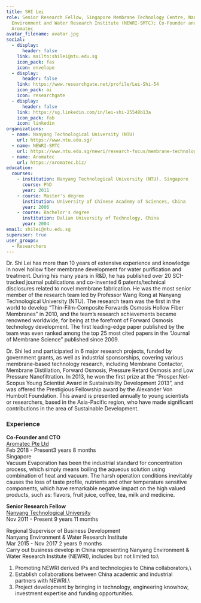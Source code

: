 ```yaml
---
title: SHI Lei
role: Senior Research Fellow, Singapore Membrane Technology Centre, Nanyang
  Environment and Water Research Institute (NEWRI-SMTC); Co-Founder and CTO,
  Aromatec
avatar_filename: avatar.jpg
social:
  - display:
      header: false
    link: mailto:shilei@ntu.edu.sg
    icon_pack: fas
    icon: envelope
  - display:
      header: false
    link: https://www.researchgate.net/profile/Lei-Shi-54
    icon_pack: ai
    icon: researchgate
  - display:
      header: false
    link: https://sg.linkedin.com/in/lei-shi-25548b13a
    icon_pack: fab
    icon: linkedin
organizations:
  - name: Nanyang Technological University (NTU)
    url: https://www.ntu.edu.sg/
  - name: NEWRI-SMTC
    url: https://www.ntu.edu.sg/newri/research-focus/membrane-technology
  - name: Aromatec
    url: https://aromatec.biz/
education:
  courses:
    - institution: Nanyang Technological University (NTU), Singapore
      course: PhD
      year: 2011
    - course: Master's degree
      institution: University of Chinese Academy of Sciences, China
      year: 2006
    - course: Bachelor's degree
      institution: Dalian University of Technology, China
      year: 2004
email: shilei@ntu.edu.sg
superuser: true
user_groups:
  - Researchers
---
```

<!--StartFragment-->

Dr. Shi Lei has more than 10 years of extensive experience and knowledge in novel hollow fiber membrane development for water purification and treatment. During his many years in R&D, he has published over 20 SCI-tracked journal publications and co-invented 6 patents/technical disclosures related to novel membrane fabrication. He was the most senior member of the research team led by Professor Wang Rong at Nanyang Technological University (NTU). The research team was the first in the world to develop “Thin-Film-Composite Forwards Osmosis Hollow Fiber Membranes” in 2010, and the team’s research achievements became renowned worldwide, for being at the forefront of Forward Osmosis technology development. The first leading-edge paper published by the team was even ranked among the top 25 most cited papers in the “Journal of Membrane Science” published since 2009.

Dr. Shi led and participated in 6 major research projects, funded by government grants, as well as industrial sponsorships, covering various membrane-based technology research, including Membrane Contactor, Membrane Distillation, Forward Osmosis, Pressure Retard Osmosis and Low Pressure Nanofiltration. In 2013, he won the first prize at the “Prosper.Net-Scopus Young Scientist Award in Sustainability Development 2013”, and was offered the Prestigious Fellowship award by the Alexander Von Humbolt Foundation. This award is presented annually to young scientists or researchers, based in the Asia-Pacific region, who have made significant contributions in the area of Sustainable Development.

### Experience

**Co-Founder and CTO**\
[Aromatec Pte Ltd](https://aromatec.biz/)\
Feb 2018 - Present3 years 8 months\
Singapore\
Vacuum Evaporation has been the industrial standard for concentration process, which simply means boiling the aqueous solution using combination of heat and vacuum. The harsh operation conditions inevitably causes the loss of taste profile, nutrients and other temperature sensitive components, which have remarkable negative impact on the high valued products, such as: flavors, fruit juice, coffee, tea, milk and medicine.[](https://sg.linkedin.com/company/ntusg?trk=public_profile_experience-item_profile-section-card_image-click)

**Senior Research Fellow**\
[Nanyang Technological University](https://sg.linkedin.com/company/ntusg?trk=public_profile_experience-item_profile-section-card_subtitle-click)\
Nov 2011 - Present 9 years 11 months

Regional Supervisor of Business Development\
Nanyang Environment & Water Research Institute\
Mar 2015 - Nov 2017 2 years 9 months\
Carry out business develop in China representing Nanyang Environment & Water Research Institute (NEWRI), includes but not limited to:\

1. Promoting NEWRI derived IPs and technologies to China collaborators,\
2. Establish collaborations between China academic and industrial partners with NEWRI.\
3. Project development by bringing in technology, engineering knowhow, investment expertise and funding opportunities.

<!--EndFragment-->